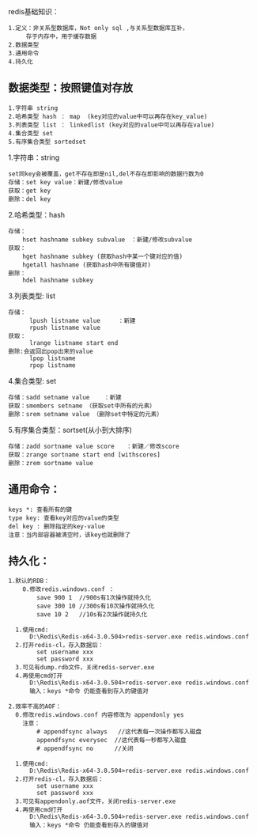 redis基础知识：

    1.定义：非关系型数据库，Not only sql ,与关系型数据库互补，
         存于内存中，用于缓存数据
    2.数据类型
    3.通用命令
    4.持久化



数据类型：按照键值对存放
-

    1.字符串 string
    2.哈希类型 hash ： map  (key对应的value中可以再存在key_value)
    3.列表类型 list ： linkedlist (key对应的value中可以再存在value)
    4.集合类型 set 
    5.有序集合类型 sortedset


1.字符串：string

    
    set同key会被覆盖，get不存在即是nil,del不存在即影响的数据行数为0
    存储：set key value：新建/修改value
    获取：get key
    删除：del key

2.哈希类型：hash

    存储：
        hset hashname subkey subvalue　：新建/修改subvalue
    获取：
        hget hashname subkey (获取hash中某一个键对应的值)
        hgetall hashname (获取hash中所有键值对)
    删除：
        hdel hashname subkey

3.列表类型: list

    存储：  
          lpush listname value　　　：新建
          rpush listname value
    获取：
          lrange listname start end
    删除:会返回出pop出来的value
          lpop listname 
          rpop listname

4.集合类型: set 

    存储：sadd setname value    ：新建
    获取：smembers setname （获取set中所有的元素）
    删除：srem setname value （删除set中特定的元素）

5.有序集合类型：sortset(从小到大排序)

    存储：zadd sortname value score　　：新建／修改score
    获取：zrange sortname start end [withscores]
    删除：zrem sortname value

通用命令：
-

    keys *: 查看所有的键
    type key: 查看key对应的value的类型
    del key : 删除指定的key-value
    注意：当内部容器被清空时，该key也就删除了


持久化：
-
    1.默认的RDB：
        0.修改redis.windows.conf ：
            save 900 1  //900s有1次操作就持久化
            save 300 10 //300s有10次操作就持久化
            save 10 2   //10s有2次操作就持久化
        
      1.使用cmd:
          D:\Redis\Redis-x64-3.0.504>redis-server.exe redis.windows.conf
      2.打开redis-cl，存入数据后：
            set username xxx 
            set password xxx
      3.可见有dump.rdb文件，关闭redis-server.exe
      4.再使用cmd打开
          D:\Redis\Redis-x64-3.0.504>redis-server.exe redis.windows.conf
          输入：keys *命令 仍能查看到存入的键值对

    2.效率不高的AOF：
      0.修改redis.windows.conf 内容修改为 appendonly yes
        注意：
            # appendfsync always   //这代表每一次操作都写入磁盘
            appendfsync everysec  //这代表每一秒都写入磁盘
            # appendfsync no      //关闭
        
      1.使用cmd:
          D:\Redis\Redis-x64-3.0.504>redis-server.exe redis.windows.conf
      2.打开redis-cl，存入数据后：
            set username xxx 
            set password xxx
      3.可见有appendonly.aof文件，关闭redis-server.exe
      4.再使用cmd打开
          D:\Redis\Redis-x64-3.0.504>redis-server.exe redis.windows.conf
          输入：keys *命令 仍能查看到存入的键值对
            
